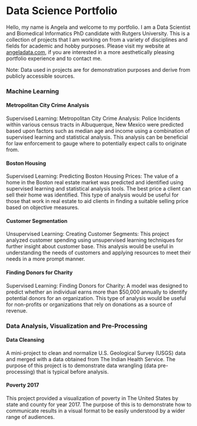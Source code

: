 # Data Science Portfolio
Hello, my name is Angela and welcome to my portfolio. I am a Data Scientist and Biomedical Informatics PhD candidate with Rutgers University. This is a collection of projects that I am working on from a variety of disciplines and fields for academic and hobby purposes. Please visit my website at [angeladata.com](https://www.angeladata.com), if you are interested in a more aesthetically pleasing portfolio experience and to contact me.

Note: Data used in projects are for demonstration purposes and derive from publicly accessible sources. 

### Machine Learning

#### Metropolitan City Crime Analysis
Supervised Learning: Metropolitan City Crime Analysis: Police Incidents within various census tracts in Albuquerque, New Mexico were predicted based upon factors such as median age and income using a combination of supervised learning and statistical analysis. This analysis can be beneficial for law enforcement to gauge where to potentially expect calls to originate from. 

#### Boston Housing 
Supervised Learning: Predicting Boston Housing Prices: The value of a home in the Boston real estate market was predicted and identified using supervised learning and statistical analysis tools. The best price a client can sell their home was identified. This type of analysis would be useful for those that work in real estate to aid clients in finding a suitable selling price based on objective measures. 
#### Customer Segmentation 
Unsupervised Learning: Creating Customer Segments: This project analyzed customer spending using unsupervised learning techniques for further insight about customer base. This analysis would be useful in understanding the needs of customers and applying resources to meet their needs in a more prompt manner. 
#### Finding Donors for Charity
Supervised Learning: Finding Donors for Charity: A model was designed to predict whether an individual earns more than $50,000 annually to identify potential donors for an organization. This type of analysis would be useful for non-profits or organizations that rely on donations as a source of revenue. 

### Data Analysis, Visualization and Pre-Processing

#### Data Cleansing 
A mini-project to clean and normalize U.S. Geological Survey (USGS) data and merged with a data obtained from The Indian Health Service. The purpose of this project is to demonstrate data wrangling (data pre-processing) that is typical before analysis. 

#### Poverty 2017
This project provided a visualization of poverty in The United States by state and county for year 2017. The purpose of this is to demonstrate how to communicate results in a visual format to be easily understood by a wider range of audiences. 

